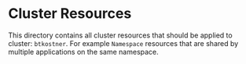 # Cluster Resources
This directory contains all cluster resources that should be applied to cluster: `btkostner`.
For example `Namespace` resources that are shared by multiple applications on the same namespace.
